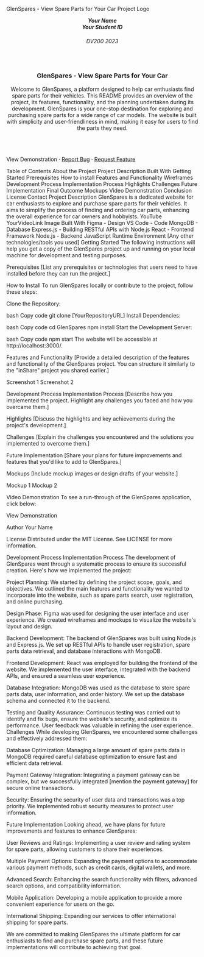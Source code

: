 GlenSpares - View Spare Parts for Your Car
Project Logo

<h5 align="center" style="padding:0;margin:0;">Your Name</h5>
<h5 align="center" style="padding:0;margin:0;">Your Student ID</h5>
<h6 align="center">DV200 2023</h6>
</br>
<p align="center">
  <h3 align="center">GlenSpares - View Spare Parts for Your Car</h3>
  <p align="center">
    Welcome to GlenSpares, a platform designed to help car enthusiasts find spare parts for their vehicles. This README provides an overview of the project, its features, functionality, and the planning undertaken during its development. GlenSpares is your one-stop destination for exploring and purchasing spare parts for a wide range of car models. The website is built with simplicity and user-friendliness in mind, making it easy for users to find the parts they need.
  </p>
  <br>
  <br />
  <br />
  View Demonstration
    ·
    <a href="https://github.com/your_username/your_project_name/issues">Report Bug</a>
    ·
    <a href="https://github.com/your_username/your_project_name/issues">Request Feature</a>
</p>
<!-- TABLE OF CONTENTS -->
Table of Contents
About the Project
Project Description
Built With
Getting Started
Prerequisites
How to install
Features and Functionality
Wireframes
Development Process
Implementation Process
Highlights
Challenges
Future Implementation
Final Outcome
Mockups
Video Demonstration
Conclusion
License
Contact
<!-- PROJECT DESCRIPTION -->
Project Description
GlenSpares is a dedicated website for car enthusiasts to explore and purchase spare parts for their vehicles. It aims to simplify the process of finding and ordering car parts, enhancing the overall experience for car owners and hobbyists.
YouTube
YourVideoLink
Image
Built With
Figma - Design
VS Code - Code
MongoDB - Database
Express.js - Building RESTful APIs with Node.js
React - Frontend Framework
Node.js - Backend JavaScript Runtime Environment
[Any other technologies/tools you used]
<!-- GETTING STARTED -->
Getting Started
The following instructions will help you get a copy of the GlenSpares project up and running on your local machine for development and testing purposes.

Prerequisites
[List any prerequisites or technologies that users need to have installed before they can run the project.]

How to Install
To run GlenSpares locally or contribute to the project, follow these steps:

Clone the Repository:

bash
Copy code
git clone [YourRepositoryURL]
Install Dependencies:

bash
Copy code
cd GlenSpares
npm install
Start the Development Server:

bash
Copy code
npm start
The website will be accessible at http://localhost:3000/.

<!-- FEATURES AND FUNCTIONALITY -->
Features and Functionality
[Provide a detailed description of the features and functionality of the GlenSpares project. You can structure it similarly to the "inShare" project you shared earlier.]

Screenshot 1
Screenshot 2

<!-- DEVELOPMENT PROCESS -->
Development Process
Implementation Process
[Describe how you implemented the project. Highlight any challenges you faced and how you overcame them.]

Highlights
[Discuss the highlights and key achievements during the project's development.]

Challenges
[Explain the challenges you encountered and the solutions you implemented to overcome them.]

Future Implementation
[Share your plans for future improvements and features that you'd like to add to GlenSpares.]

<!-- MOCKUPS -->
Mockups
[Include mockup images or design drafts of your website.]

Mockup 1
Mockup 2

<!-- VIDEO DEMONSTRATION -->
Video Demonstration
To see a run-through of the GlenSpares application, click below:

View Demonstration

<!-- AUTHORS -->
Author
Your Name
<!-- LICENSE -->
License
Distributed under the MIT License. See LICENSE for more information.
<!-- DEVELOPMENT PROCESS -->

Development Process
Implementation Process
The development of GlenSpares went through a systematic process to ensure its successful creation. Here's how we implemented the project:

Project Planning: We started by defining the project scope, goals, and objectives. We outlined the main features and functionality we wanted to incorporate into the website, such as spare parts search, user registration, and online purchasing.

Design Phase: Figma was used for designing the user interface and user experience. We created wireframes and mockups to visualize the website's layout and design.

Backend Development: The backend of GlenSpares was built using Node.js and Express.js. We set up RESTful APIs to handle user registration, spare parts data retrieval, and database interactions with MongoDB.

Frontend Development: React was employed for building the frontend of the website. We implemented the user interface, integrated with the backend APIs, and ensured a seamless user experience.

Database Integration: MongoDB was used as the database to store spare parts data, user information, and order history. We set up the database schema and connected it to the backend.

Testing and Quality Assurance: Continuous testing was carried out to identify and fix bugs, ensure the website's security, and optimize its performance. User feedback was valuable in refining the user experience.
Challenges
While developing GlenSpares, we encountered some challenges and effectively addressed them:

Database Optimization: Managing a large amount of spare parts data in MongoDB required careful database optimization to ensure fast and efficient data retrieval.

Payment Gateway Integration: Integrating a payment gateway can be complex, but we successfully integrated [mention the payment gateway] for secure online transactions.

Security: Ensuring the security of user data and transactions was a top priority. We implemented robust security measures to protect user information.

Future Implementation
Looking ahead, we have plans for future improvements and features to enhance GlenSpares:

User Reviews and Ratings: Implementing a user review and rating system for spare parts, allowing customers to share their experiences.

Multiple Payment Options: Expanding the payment options to accommodate various payment methods, such as credit cards, digital wallets, and more.

Advanced Search: Enhancing the search functionality with filters, advanced search options, and compatibility information.

Mobile Application: Developing a mobile application to provide a more convenient experience for users on the go.

International Shipping: Expanding our services to offer international shipping for spare parts.

We are committed to making GlenSpares the ultimate platform for car enthusiasts to find and purchase spare parts, and these future implementations will contribute to achieving that goal.
